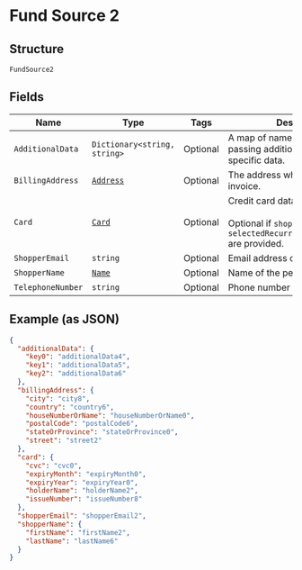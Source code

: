 
# Fund Source 2

## Structure

`FundSource2`

## Fields

| Name | Type | Tags | Description |
|  --- | --- | --- | --- |
| `AdditionalData` | `Dictionary<string, string>` | Optional | A map of name-value pairs for passing additional or industry-specific data. |
| `BillingAddress` | [`Address`](../../doc/models/address.md) | Optional | The address where to send the invoice. |
| `Card` | [`Card`](../../doc/models/card.md) | Optional | Credit card data.<br><br>Optional if `shopperReference` and `selectedRecurringDetailReference` are provided. |
| `ShopperEmail` | `string` | Optional | Email address of the person. |
| `ShopperName` | [`Name`](../../doc/models/name.md) | Optional | Name of the person. |
| `TelephoneNumber` | `string` | Optional | Phone number of the person |

## Example (as JSON)

```json
{
  "additionalData": {
    "key0": "additionalData4",
    "key1": "additionalData5",
    "key2": "additionalData6"
  },
  "billingAddress": {
    "city": "city8",
    "country": "country6",
    "houseNumberOrName": "houseNumberOrName0",
    "postalCode": "postalCode6",
    "stateOrProvince": "stateOrProvince0",
    "street": "street2"
  },
  "card": {
    "cvc": "cvc0",
    "expiryMonth": "expiryMonth0",
    "expiryYear": "expiryYear0",
    "holderName": "holderName2",
    "issueNumber": "issueNumber8"
  },
  "shopperEmail": "shopperEmail2",
  "shopperName": {
    "firstName": "firstName2",
    "lastName": "lastName6"
  }
}
```

